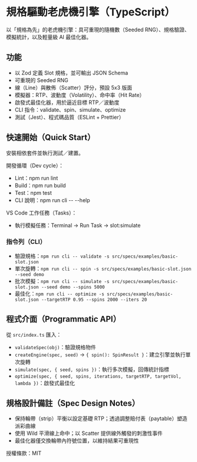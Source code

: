 # 規格驅動老虎機引擎（TypeScript）

以「規格為先」的老虎機引擎：具可重現的隨機數（Seeded RNG）、規格驗證、模擬統計，以及輕量級 AI 最佳化器。

## 功能

- 以 Zod 定義 Slot 規格，並可輸出 JSON Schema
- 可重現的 Seeded RNG
- 線（Line）與散佈（Scatter）評分，預設 5x3 版面
- 模擬器：RTP、波動度（Volatility）、命中率（Hit Rate）
- 啟發式最佳化器，用於逼近目標 RTP／波動度
- CLI 指令：validate、spin、simulate、optimize
- 測試（Jest）、程式碼品質（ESLint + Prettier）

## 快速開始（Quick Start）

安裝相依套件並執行測試／建置。

開發循環（Dev cycle）：
- Lint：npm run lint
- Build：npm run build
- Test：npm test
- CLI 說明：npm run cli -- --help

VS Code 工作任務（Tasks）：
- 執行模擬任務：Terminal → Run Task → slot:simulate

### 指令列（CLI）

- 驗證規格：`npm run cli -- validate -s src/specs/examples/basic-slot.json`
- 單次旋轉：`npm run cli -- spin -s src/specs/examples/basic-slot.json --seed demo`
- 批次模擬：`npm run cli -- simulate -s src/specs/examples/basic-slot.json --seed demo --spins 5000`
- 最佳化：`npm run cli -- optimize -s src/specs/examples/basic-slot.json --targetRTP 0.95 --spins 2000 --iters 20`

## 程式介面（Programmatic API）

從 `src/index.ts` 匯入：

- `validateSpec(obj)`：驗證規格物件
- `createEngine(spec, seed)` → `{ spin(): SpinResult }`：建立引擎並執行單次旋轉
- `simulate(spec, { seed, spins })`：執行多次模擬，回傳統計指標
- `optimize(spec, { seed, spins, iterations, targetRTP, targetVol, lambda })`：啟發式最佳化

## 規格設計備註（Spec Design Notes）

- 保持輪帶（strip）平衡以設定基礎 RTP；透過調整賠付表（paytable）塑造派彩曲線
- 使用 Wild 平滑線上命中；以 Scatter 提供線外觸發的刺激性事件
- 最佳化器僅交換輪帶內符號位置，以維持結果可重現性

授權條款：MIT
